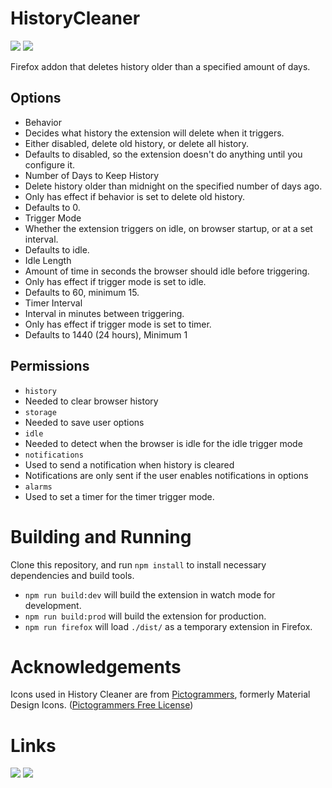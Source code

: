 # HistoryCleaner
[![](https://img.shields.io/amo/v/history-cleaner)](https://addons.mozilla.org/en-US/firefox/addon/history-cleaner/)
[![](https://img.shields.io/chrome-web-store/v/epoabannnmjdknejdggkgjoebomipene)](https://chrome.google.com/webstore/detail/history-cleaner/epoabannnmjdknejdggkgjoebomipene/)

Firefox addon that deletes history older than a specified amount of days.

## Options

 * Behavior
  * Decides what history the extension will delete when it triggers.
  * Either disabled, delete old history, or delete all history.
  * Defaults to disabled, so the extension doesn't do anything until you configure it.
 * Number of Days to Keep History
  * Delete history older than midnight on the specified number of days ago.
  * Only has effect if behavior is set to delete old history.
  * Defaults to 0.
 * Trigger Mode
  * Whether the extension triggers on idle, on browser startup, or at a set interval.
  * Defaults to idle.
 * Idle Length
  * Amount of time in seconds the browser should idle before triggering.
  * Only has effect if trigger mode is set to idle.
  * Defaults to 60, minimum 15.
 * Timer Interval
  * Interval in minutes between triggering.
  * Only has effect if trigger mode is set to timer.
  * Defaults to 1440 (24 hours), Minimum 1

## Permissions

 * `history`
  * Needed to clear browser history
 * `storage`
  * Needed to save user options
 * `idle`
  * Needed to detect when the browser is idle for the idle trigger mode
 * `notifications`
  * Used to send a notification when history is cleared
  * Notifications are only sent if the user enables notifications in options
 * `alarms`
  * Used to set a timer for the timer trigger mode.

# Building and Running

Clone this repository, and run `npm install` to install necessary dependencies and build tools.

 * `npm run build:dev` will build the extension in watch mode for development.
 * `npm run build:prod` will build the extension for production.
 * `npm run firefox` will load `./dist/` as a temporary extension in Firefox.

# Acknowledgements

Icons used in History Cleaner are from [Pictogrammers](https://pictogrammers.com/), formerly Material Design Icons. ([Pictogrammers Free License](https://pictogrammers.com/docs/general/license/))

# Links

[![](https://raw.githubusercontent.com/Rayquaza01/HistoryCleaner/master/src/icons/amo.png)](https://addons.mozilla.org/en-US/firefox/addon/history-cleaner/)
[![](https://raw.githubusercontent.com/Rayquaza01/HistoryCleaner/master/src/icons/cws.png)](https://chrome.google.com/webstore/detail/history-cleaner/epoabannnmjdknejdggkgjoebomipene/)

